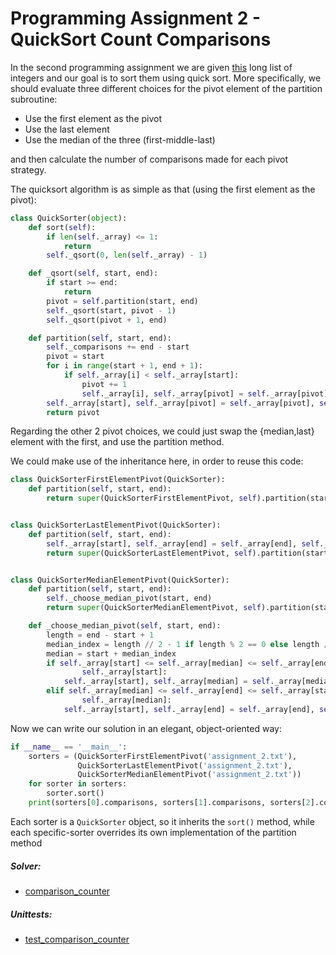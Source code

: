 # Programming Assignment 2 - QuickSort Count Comparisons
                             

In the second programming assignment we are given [this](app/assignment_2.txt) long list of integers
and our goal is to sort them using quick sort. More specifically, we should evaluate three different
choices for the pivot element of the partition subroutine:
- Use the first element as the pivot
- Use the last element
- Use the median of the three (first-middle-last) 

and then calculate the number of comparisons made for each pivot strategy.

The quicksort algorithm is as simple as that (using the first element as the pivot):
```python
class QuickSorter(object):
    def sort(self):
        if len(self._array) <= 1:
            return
        self._qsort(0, len(self._array) - 1)

    def _qsort(self, start, end):
        if start >= end:
            return
        pivot = self.partition(start, end)
        self._qsort(start, pivot - 1)
        self._qsort(pivot + 1, end)

    def partition(self, start, end):
        self._comparisons += end - start
        pivot = start
        for i in range(start + 1, end + 1):
            if self._array[i] < self._array[start]:
                pivot += 1
                self._array[i], self._array[pivot] = self._array[pivot], self._array[i]
        self._array[start], self._array[pivot] = self._array[pivot], self._array[start]
        return pivot
```
Regarding the other 2 pivot choices, we could just swap the {median,last} element with the first, and use the partition
method.

We could make use of the inheritance here, in order to reuse this code:

```python
class QuickSorterFirstElementPivot(QuickSorter):
    def partition(self, start, end):
        return super(QuickSorterFirstElementPivot, self).partition(start, end)


class QuickSorterLastElementPivot(QuickSorter):
    def partition(self, start, end):
        self._array[start], self._array[end] = self._array[end], self._array[start]
        return super(QuickSorterLastElementPivot, self).partition(start, end)


class QuickSorterMedianElementPivot(QuickSorter):
    def partition(self, start, end):
        self._choose_median_pivot(start, end)
        return super(QuickSorterMedianElementPivot, self).partition(start, end)

    def _choose_median_pivot(self, start, end):
        length = end - start + 1
        median_index = length // 2 - 1 if length % 2 == 0 else length // 2
        median = start + median_index
        if self._array[start] <= self._array[median] <= self._array[end] or self._array[end] <= self._array[median] <= \
                self._array[start]:
            self._array[start], self._array[median] = self._array[median], self._array[start]
        elif self._array[median] <= self._array[end] <= self._array[start] or self._array[start] <= self._array[end] <= \
                self._array[median]:
            self._array[start], self._array[end] = self._array[end], self._array[start]
```

Now we can write our solution in an elegant, object-oriented way:

```python
if __name__ == '__main__':
    sorters = (QuickSorterFirstElementPivot('assignment_2.txt'),
               QuickSorterLastElementPivot('assignment_2.txt'),
               QuickSorterMedianElementPivot('assignment_2.txt'))
    for sorter in sorters:
        sorter.sort()
    print(sorters[0].comparisons, sorters[1].comparisons, sorters[2].comparisons)
```

Each sorter is  a `QuickSorter` object, so it inherits the `sort()` method, while each specific-sorter overrides its
own implementation of the partition method


##### Solver:

* [comparison_counter](app/comparison_counter.py)

##### Unittests:

* [test_comparison_counter](test/test_comparison_counter.py)